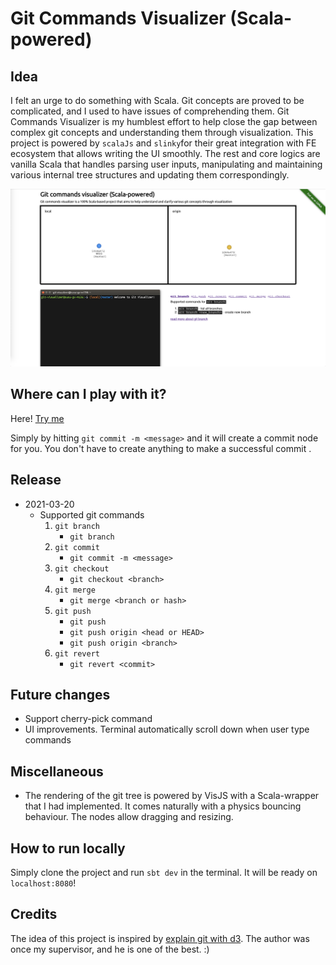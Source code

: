 # Git Commands Visualizer (Scala-powered)

## Idea

I felt an urge to do something with Scala. Git concepts are proved to be complicated, and I used to have issues of
comprehending them. Git Commands Visualizer is my humblest effort to help close the gap between complex git concepts
and understanding them through visualization. This project is powered by `scalaJs` and `slinky`for their great integration
with FE ecosystem that allows writing the UI smoothly. The rest and core logics are vanilla Scala that handles parsing
user inputs, manipulating and maintaining various internal tree structures and updating them correspondingly.

![Visualizer](img.png)

## Where can I play with it?

Here! [Try me](https://ssdong.github.io/git-command-visualizer-tool/)

Simply by hitting `git commit -m <message>` and it will create a commit node for you. You don't have to create anything to make
a successful commit .

## Release
* 2021-03-20
  * Supported git commands
    1. `git branch`
       - `git branch`
    2. `git commit`
       - `git commit -m <message>`
    3. `git checkout`
       - `git checkout <branch>`
    4. `git merge`
       - `git merge <branch or hash>`
    5. `git push`
       - `git push`
       - `git push origin <head or HEAD>`
       - `git push origin <branch>` 
    6. `git revert`
       - `git revert <commit>`
    

## Future changes
* Support cherry-pick command
* UI improvements. Terminal automatically scroll down when user type commands

## Miscellaneous
* The rendering of the git tree is powered by VisJS with a Scala-wrapper that I had implemented. It comes naturally with
a physics bouncing behaviour. The nodes allow dragging and resizing.


## How to run locally
Simply clone the project and run `sbt dev` in the terminal. It will be ready on `localhost:8080`!

## Credits
The idea of this project is inspired by [explain git with d3](https://onlywei.github.io/explain-git-with-d3/). The author
was once my supervisor, and he is one of the best. :)
